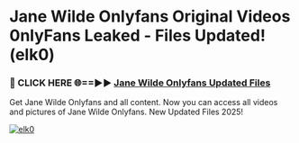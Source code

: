 # Jane Wilde Onlyfans Original Videos 0nlyFans Leaked - Files Updated! (elk0)

<h3>🔴 CLICK HERE 🌐==►► <a href="https://tinyurl.com/x26r9saj" rel="nofollow">Jane Wilde Onlyfans Updated Files</a></h3>

Get Jane Wilde Onlyfans and all content. Now you can access all videos and pictures of Jane Wilde Onlyfans. New Updated Files 2025!

[![elk0](https://i.imgur.com/LkgZPqh.gif)](https://tinyurl.com/x26r9saj)
